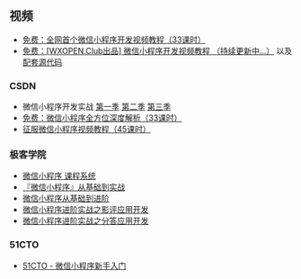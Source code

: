 ## 视频

- [免费：全网首个微信小程序开发视频教程（33课时）](http://www.howzhi.com/course/15035/)
- [免费：[WXOPEN.Club出品] 微信小程序开发视频教程 （持续更新中...）](http://wxopen.club/topic/582d4999745f85100cd13a65) 以及 [配套源代码](https://github.com/ParryQiu/wxopenclub-wxapp-lessons)

### CSDN

- 微信小程序开发实战 [第一季](http://edu.csdn.net/course/detail/3011) [第二季](http://edu.csdn.net/course/detail/3045) [第三季](http://edu.csdn.net/course/detail/3073)
- [免费：微信小程序全方位深度解析（33课时）](http://edu.csdn.net/course/detail/3081)
- [征服微信小程序视频教程（45课时）](http://edu.csdn.net/course/detail/3371)

### 极客学院

- [微信小程序 课程系统](http://www.jikexueyuan.com/zhiye/wechatapp)
- [『微信小程序』从基础到实战](http://www.jikexueyuan.com/zhiye/course/34.html?type=8&utm_source=jike&utm_medium=www_index_cf&utm_campaign=wechat_app&utm_content=0930)
- [微信小程序从基础到进阶](http://www.jikexueyuan.com/zhiye/course/45.html?type=15)
- [微信小程序进阶实战之影评应用开发](http://www.jikexueyuan.com/zhiye/course/48.html?type=16)
- [微信小程序进阶实战之分答应用开发](http://www.jikexueyuan.com/zhiye/course/47.html?type=16)

### 51CTO

- [51CTO - 微信小程序新手入门](http://edu.51cto.com/course/course_id-7242.html)
